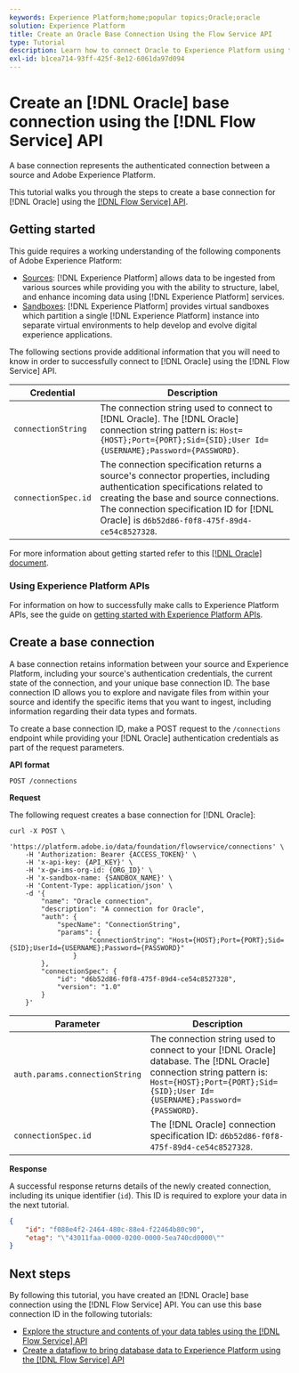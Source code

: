 ```yaml
---
keywords: Experience Platform;home;popular topics;Oracle;oracle
solution: Experience Platform
title: Create an Oracle Base Connection Using the Flow Service API
type: Tutorial
description: Learn how to connect Oracle to Experience Platform using the Flow Service API.
exl-id: b1cea714-93ff-425f-8e12-6061da97d094
---
```

# Create an [!DNL Oracle] base connection using the [!DNL Flow Service] API

A base connection represents the authenticated connection between a source and Adobe Experience Platform.

This tutorial walks you through the steps to create a base connection for [!DNL Oracle] using the [[!DNL Flow Service] API](https://www.adobe.io/experience-platform-apis/references/flow-service/).

## Getting started

This guide requires a working understanding of the following components of Adobe Experience Platform:

* [Sources](../../../../home.md): [!DNL Experience Platform] allows data to be ingested from various sources while providing you with the ability to structure, label, and enhance incoming data using [!DNL Experience Platform] services.
* [Sandboxes](../../../../../sandboxes/home.md): [!DNL Experience Platform] provides virtual sandboxes which partition a single [!DNL Experience Platform] instance into separate virtual environments to help develop and evolve digital experience applications.

The following sections provide additional information that you will need to know in order to successfully connect to [!DNL Oracle] using the [!DNL Flow Service] API.

| Credential | Description |
| ---------- | ----------- |
| `connectionString` | The connection string used to connect to [!DNL Oracle]. The [!DNL Oracle] connection string pattern is: `Host={HOST};Port={PORT};Sid={SID};User Id={USERNAME};Password={PASSWORD}`. |
| `connectionSpec.id` | The connection specification returns a source's connector properties, including authentication specifications related to creating the base and source connections. The connection specification ID for [!DNL Oracle] is `d6b52d86-f0f8-475f-89d4-ce54c8527328`. |

For more information about getting started refer to this [[!DNL Oracle] document](https://docs.oracle.com/database/121/ODPNT/featConnecting.htm#ODPNT199).

### Using Experience Platform APIs

For information on how to successfully make calls to Experience Platform APIs, see the guide on [getting started with Experience Platform APIs](../../../../../landing/api-guide.md).

## Create a base connection

A base connection retains information between your source and Experience Platform, including your source's authentication credentials, the current state of the connection, and your unique base connection ID. The base connection ID allows you to explore and navigate files from within your source and identify the specific items that you want to ingest, including information regarding their data types and formats.

To create a base connection ID, make a POST request to the `/connections` endpoint while providing your [!DNL Oracle] authentication credentials as part of the request parameters.

**API format**

```https
POST /connections
```

**Request**

The following request creates a base connection for [!DNL Oracle]:

```shell
curl -X POST \
    'https://platform.adobe.io/data/foundation/flowservice/connections' \
    -H 'Authorization: Bearer {ACCESS_TOKEN}' \
    -H 'x-api-key: {API_KEY}' \
    -H 'x-gw-ims-org-id: {ORG_ID}' \
    -H 'x-sandbox-name: {SANDBOX_NAME}' \
    -H 'Content-Type: application/json' \
    -d '{
        "name": "Oracle connection",
        "description": "A connection for Oracle",
        "auth": {
            "specName": "ConnectionString",
            "params": {
                    "connectionString": "Host={HOST};Port={PORT};Sid={SID};UserId={USERNAME};Password={PASSWORD}"
                }
        },
        "connectionSpec": {
            "id": "d6b52d86-f0f8-475f-89d4-ce54c8527328",
            "version": "1.0"
        }
    }'
```

| Parameter | Description |
| --------- | ----------- |
| `auth.params.connectionString` | The connection string used to connect to your [!DNL Oracle] database. The [!DNL Oracle] connection string pattern is: `Host={HOST};Port={PORT};Sid={SID};User Id={USERNAME};Password={PASSWORD}`. |
| `connectionSpec.id` | The [!DNL Oracle] connection specification ID: `d6b52d86-f0f8-475f-89d4-ce54c8527328`. |

**Response**

A successful response returns details of the newly created connection, including its unique identifier (`id`). This ID is required to explore your data in the next tutorial.

```json
{
    "id": "f088e4f2-2464-480c-88e4-f22464b80c90",
    "etag": "\"43011faa-0000-0200-0000-5ea740cd0000\""
}
```

## Next steps

By following this tutorial, you have created an [!DNL Oracle] base connection using the [!DNL Flow Service] API. You can use this base connection ID in the following tutorials:

* [Explore the structure and contents of your data tables using the [!DNL Flow Service] API](../../explore/tabular.md)
* [Create a dataflow to bring database data to Experience Platform using the [!DNL Flow Service] API](../../collect/database-nosql.md)
